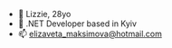 - 👋 Lizzie, 28yo
- 👀 .NET Developer based in Kyiv
- 📫 elizaveta_maksimova@hotmail.com

<!---
elizaveta-maksimova/elizaveta-maksimova is a ✨ special ✨ repository because its `README.md` (this file) appears on your GitHub profile.
You can click the Preview link to take a look at your changes.
--->
